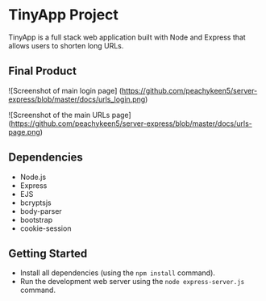 # TinyApp Project

TinyApp is a full stack web application built with Node and Express that allows users to shorten long URLs.

## Final Product

![Screenshot of main login page] (https://github.com/peachykeen5/server-express/blob/master/docs/urls_login.png)

![Screenshot of the main URLs page] (https://github.com/peachykeen5/server-express/blob/master/docs/urls-page.png)

## Dependencies
- Node.js
- Express
- EJS
- bcryptsjs
- body-parser
- bootstrap
- cookie-session

## Getting Started

- Install all dependencies (using the `npm install` command).
- Run the development web server using the `node express-server.js` command.
